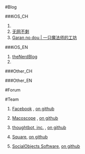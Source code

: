 #Blog

###iOS_CH

1. []()
2. [无网不剩](http://blog.leezhong.com)
3. [Garan no dou | 一只魔法师的工坊](http://blog.ibireme.com)

###iOS_EN

1. [theNerdBlog](http://blog.bignerdranch.com)
2. []()


###Other_CH

###Other_EN

#Forum

#Team

1. [Facebook][link1]   ,
[on github](https://github.com/facebook)

[link1]:https://code.facebook.com/projects/

2. [Macoscope][link2]  ,
[on github](https://github.com/macoscope)

[link2]:http://macoscope.com

3. [thoughtbot, inc.][link3]  ,
[on github](https://github.com/thoughtbot)

[link3]:http://robots.thoughtbot.com

4. [Square][link4],
[on github](https://github.com/square)

[link4]:http://square.github.io

5. [SocialObjects Software][link5],
[on github](https://github.com/SocialObjects-Software)

[link5]:http://socialobjects.am
